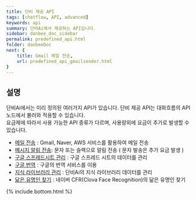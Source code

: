 ```yaml
---
title: 단비 제공 API
tags: [chatflow, API, advanced]
keywords: api
summary: 단비Ai에서 제공하는 API입니다.
sidebar: danbee_doc_sidebar
permalink: predefined_api.html
folder: danbeeDoc
next: {
    title: Gmail 메일 전송,
    url: predefined_api_gmailsender.html
}
---
```


## 설명

단비Ai에서는 미리 정의된 여러가지 API가 있습니다. 단비 제공 API는 대화흐름의 API노드에서 불러와 적용할 수 있습니다.<br /> 
요금제에 따라서 사용 가능한 API 종류가 다르며, 사용량외에 요금이 추가로 발생할 수 있습니다. <br />

 - [메일 전송](predefined_api_gmailsender.html) : Gmail, Naver, AWS 서비스를 활용하여 메일 전송
 - [메시지 알림 전송](predefined_api_slackchannelsender.html): 문자 또는 슬랙으로 알림 전송 ( 문자 발송은 추가 요금 발생 )
 - [구글 스프레드시트 관리](predefined_api_googlespreadsheetrowappend.html) : 구글 스프레드 시트의 데이터를 관리
 - [구글 번역](predefined_api_googletranslation.html) : 구글의 번역 서비스를 이용
 - [지식 라이브러리 관리](predefined_api_knowledgerowappend) : 단비Ai의 지식 라이브러리 데이터를 관리
 - [닮은 유명인 찾기](predefined_api_navercelebrity) : 네이버 CFR(Clova Face Recognition)의 닮은 유명인 찾기
 


{% include bottom.html %}
